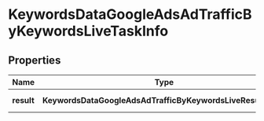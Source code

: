 # KeywordsDataGoogleAdsAdTrafficByKeywordsLiveTaskInfo

## Properties

| Name | Type | Description | Notes |
|------------ | ------------- | ------------- | -------------|
**result** | **KeywordsDataGoogleAdsAdTrafficByKeywordsLiveResultInfo[]** | array of results |[optional]|